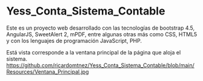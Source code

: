 # Yess_Conta_Sistema_Contable
Este es un proyecto web desarrollado con las tecnologías de bootstrap 4.5, AngularJS, SweetAlert 2, mPDF, entre algunas otras más como CSS, HTML5 y con los lenguajes de programación JavaScript, PHP.

Está vista corresponde a la ventana principal de la página que aloja el sistema.
https://github.com/ricardomtnez/Yess_Conta_Sistema_Contable/blob/main/Resources/Ventana_Principal.jpg
